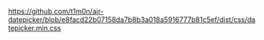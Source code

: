 https://github.com/t1m0n/air-datepicker/blob/e8facd22b07158da7b8b3a018a5916777b81c5ef/dist/css/datepicker.min.css
